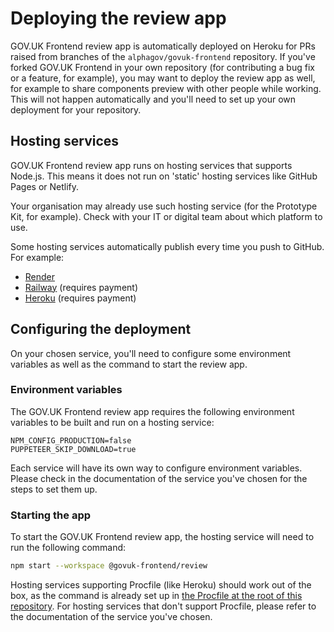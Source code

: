 # Deploying the review app

GOV.UK Frontend review app is automatically deployed on Heroku for PRs raised from branches of the `alphagov/govuk-frontend` repository.
If you've forked GOV.UK Frontend in your own repository (for contributing a bug fix or a feature, for example),
you may want to deploy the review app as well, for example to share components preview with other people while working.
This will not happen automatically and you'll need to set up your own deployment for your repository.

## Hosting services

GOV.UK Frontend review app runs on hosting services that supports Node.js.
This means it does not run on 'static' hosting services like GitHub Pages or Netlify.

Your organisation may already use such hosting service (for the Prototype Kit, for example).
Check with your IT or digital team about which platform to use.

Some hosting services automatically publish every time you push to GitHub. For example:

- [Render](https://render.com/docs/github)
- [Railway](https://railway.app/new/github) (requires payment)
- [Heroku](https://devcenter.heroku.com/articles/github-integration) (requires payment)

## Configuring the deployment

On your chosen service, you'll need to configure some environment variables as well as the command to start the review app.

### Environment variables

The GOV.UK Frontend review app requires the following environment variables to be built and run on a hosting service:

```env
NPM_CONFIG_PRODUCTION=false
PUPPETEER_SKIP_DOWNLOAD=true
```

Each service will have its own way to configure environment variables.
Please check in the documentation of the service you've chosen for the steps to set them up.

### Starting the app

To start the GOV.UK Frontend review app, the hosting service will need to run the following command:

```sh
npm start --workspace @govuk-frontend/review
```

Hosting services supporting Procfile (like Heroku) should work out of the box,
as the command is already set up in [the Procfile at the root of this repository](../../Procfile).
For hosting services that don't support Procfile, please refer to the documentation of the service you've chosen.
